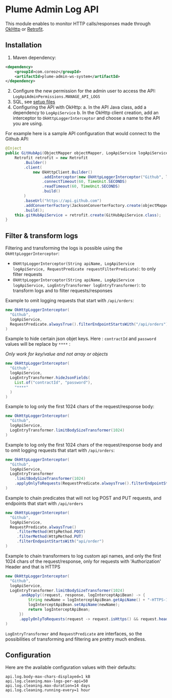 Plume Admin Log API
===================

This module enables to monitor HTTP calls/responses made through [OkHttp](https://square.github.io/okhttp/) or [Retrofit](https://square.github.io/retrofit/).

Installation
------------

1. Maven dependency:
```xml
<dependency>
    <groupId>com.coreoz</groupId>
    <artifactId>plume-admin-ws-system</artifactId>
</dependency>
```
2. Configure the new permission for the admin user to access the API: `LogApiAdminPermissions.MANAGE_API_LOGS`
3. SQL, see [setup files](sql)
4. Configuring the API with OkHttp:
  a. In the API Java class, add a dependency to `LogApiService`
  b. In the OkHttp client creation, add an interceptor to `OkHttpLoggerInterceptor` and choose a name to the API you are using.

For example here is a sample API configuration that would connect to the Github API:
```java
@Inject
public GitHubApi(ObjectMapper objectMapper, LogApiService logApiService) {
    Retrofit retrofit = new Retrofit
        .Builder()
        .client(
            new OkHttpClient.Builder()
                .addInterceptor(new OkHttpLoggerInterceptor("Github", logApiService))
                .connectTimeout(60, TimeUnit.SECONDS)
                .readTimeout(60, TimeUnit.SECONDS)
                .build()
        )
        .baseUrl("https://api.github.com")
        .addConverterFactory(JacksonConverterFactory.create(objectMapper))
        .build();
    this.gitHubApiService = retrofit.create(GitHubApiService.class);
}
```

Filter & transform logs
-----------------------

Filtering and transforming the logs is possible using the `OkHttpLoggerInterceptor`:
- `OkHttpLoggerInterceptor(String apiName, LogApiService logApiService, RequestPredicate requestFilterPredicate)`: to only filter requests
- `OkHttpLoggerInterceptor(String apiName, LogApiService logApiService, LogEntryTransformer logEntryTransformer)`: to transform logs and to filter requests/responses

Example to omit logging requests that start with `/api/orders`:
```java
new OkHttpLoggerInterceptor(
  "Github",
  logApiService,
  RequestPredicate.alwaysTrue().filterEndpointStartsWith("/api/orders")
)
```

Example to hide certain json objet keys. Here : `contractId` and `password` values will be replace by `****` :

*Only work for key/value and not array or objects*
```java
new OkHttpLoggerInterceptor(
  "Github",
  logApiService,
  LogEntryTransformer.hideJsonFields(
    List.of("contractId", "password"),
    "****"
  )
)
```

Example to log only the first 1024 chars of the request/response body:
```java
new OkHttpLoggerInterceptor(
  "Github",
  logApiService,
  LogEntryTransformer.limitBodySizeTransformer(1024)
)
```

Example to log only the first 1024 chars of the request/response body and to omit logging requests that start with `/api/orders`:
```java
new OkHttpLoggerInterceptor(
  "Github",
  logApiService,
  LogEntryTransformer
    .limitBodySizeTransformer(1024)
    .applyOnlyToRequests(RequestPredicate.alwaysTrue().filterEndpointStartsWith("/api/orders"))
)
```

Example to chain predicates that will not log POST and PUT requests, and endpoints that start with `/api/orders`
```java
new OkHttpLoggerInterceptor(
  "Github",
  logApiService,
  RequestPredicate.alwaysTrue()
     .filterMethod(HttpMethod.POST)
     .filterMethod(HttpMethod.PUT)
     .filterEndpointStartsWith("api/order")
)
```

Example to chain transformers to log custom api names, and only the first 1024 chars of the request/response, only for requests with 'Authorization' Header and that is HTTPS
```java
new OkHttpLoggerInterceptor(
  "Github",
  logApiService,
  LogEntryTransformer.limitBodySizeTransformer(1024)
      .andApply((request, response, logInterceptApiBean) -> {
          String newName = logInterceptApiBean.getApiName() + "-HTTPS-1024chars";
          logInterceptApiBean.setApiName(newName);
          return logInterceptApiBean;
      })
      .applyOnlyToRequests(request -> request.isHttps() && request.header("Authorization") != null)
)
```

`LogEntryTransformer` and `RequestPredicate` are interfaces, so the possibilities of transforming and filtering are prettry much endless.

Configuration
-------------

Here are the available configuration values with their defaults:
```
api.log.body-max-chars-displayed=1 kB
api.log.cleaning.max-logs-per-api=50
api.log.cleaning.max-duration=14 days
api.log.cleaning.running-every=1 hour
```
